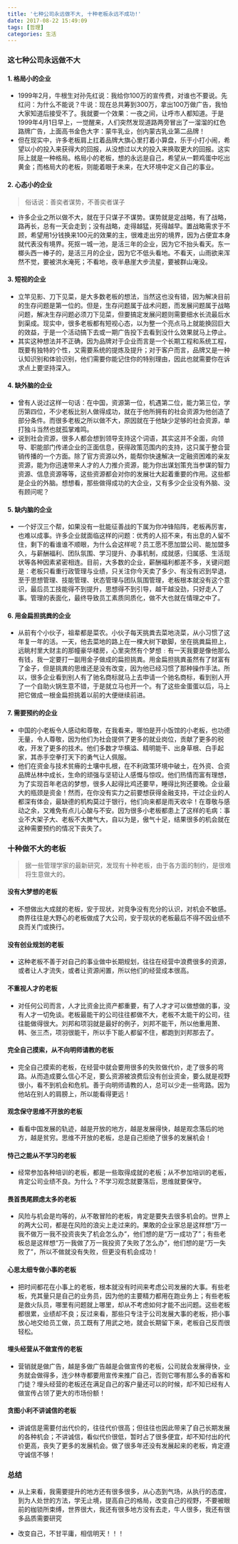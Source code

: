 ```yaml
---
title: '七种公司永远做不大, 十种老板永远不成功!'
date: 2017-08-22 15:49:09
tags: [哲理]
categories: 生活
---
```


### 这七种公司永远做不大

#### 1. 格局小的企业
* 1999年2月，牛根生对孙先红说：我给你100万的宣传费，对谁也不要说。先红问：为什么不能说？牛说：现在总共筹到300万，拿出100万做广告，我怕大家知道后接受不了。我就要一个效果：一夜之间，让呼市人都知道。于是1999年4月1日早上，一觉醒来，人们突然发现道路两旁冒出了一溜溜的红色路牌广告，上面高书金色大字：蒙牛乳业，创内蒙古乳业第二品牌！
* 但在现实中，许多老板肩上扛着品牌大旗心里打着小算盘，乐于小打小闹，希望以小的投入来获得大的回报，从没想过以大的投入来换取更大的回报。这实际上就是一种格局。格局小的老板，想的永远是自己，希望从一颗鸡蛋中吃出黄金；而格局大的老板，则能着眼于未来，在大环境中定义自己的事业。

#### 2. 心态小的企业
> 俗话说：善奕者谋势，不善奕者谋子
* 许多企业之所以做不大，就在于只谋子不谋势。谋势就是定战略，有了战略，路再长，总有一天会走到；没有战略，走得越猛，死得越早。置战略需求于不顾，希望用1分钱换来100元的效果的主，很难走出穷的境界，因为占便宜本身就代表没有境界。死抠一城一池，是活三年的企业，因为它不抬头看天。东一榔头西一棒子的，是活三月的企业，因为它不低头看地。不看天，山雨欲来浑然不觉，要被洪水淹死；不看地，夜半悬崖大步流星，要被群山淹没。

#### 3. 短视的企业
* 立竿见影、刀下见菜，是大多数老板的想法，当然这也没有错，因为解决目前的生存问题是第一位的。但是，生存问题属于战术问题，而发展问题属于战略问题，解决生存问题必须刀下见菜，但要搞定发展问题则需要细水长流最后水到渠成。现实中，很多老板都有短视心态，以为整一个亮点马上就能换回巨大的效益，于是一个活动搞下去或一期广告投下去看到没什么效果就马上停止。
* 其实这种想法并不正确，因为品牌对于企业而言是一个长期工程和系统工程，既要有独特的个性，又需要系统的提炼及提升；对于客户而言，品牌又是一种认知识别和体验识别，他们需要你能记住你的特别理由，因此也就需要你在诉求点上要坚持深入。

#### 4. 缺外脑的企业
* 曾有人说过这样一句话：在中国，资源第一位，机遇第二位，能力第三位，学历第四位，不少老板比别人做得成功，就在于他所拥有的社会资源为他创造了部分条件。而很多老板之所以做不大，原因就在于他缺少足够的社会资源，单打独斗当然也就孤掌难鸣。
* 说到社会资源，很多人都会想到领导支持这个词语，其实这并不全面，向领导、职能部门传递企业的正面信息，获得政策范围内的支持，这只属于整合营销传播的一个方面。除了官方资源以外，能帮你快速解决一定融资困难的亲友资源，能为你迅速带来人才的人力推介资源，能为你出谋划策充当参谋的智力资源、信息资源等等，这些资源都会对你的发展壮大起着重要的作用。这些都是企业的外脑。想想看，那些做得成功的大企业，又有多少企业没有外脑、没有顾问呢？

#### 5. 缺内脑的企业
* 一个好汉三个帮，如果没有一批能征善战的下属为你冲锋陷阵，老板再厉害，也难以成事。许多企业就面临这样的问题：优秀的人招不来，有出息的人留不住，剩下的看谁谁不顺眼，为什么会这样呢？员工愿不愿加盟公司、能加盟多久，与薪酬福利、团队氛围、学习提升、办事机制，成就感，归属感、生活现状等各种因素紧密相连。目前，大多数的企业，薪酬福利都差不多，关键问题是：老板只看重行政管理与业绩，只关注你今天卖了多少、有没有迟到早退，至于思想管理、技能管理、状态管理与团队氛围管理，老板根本就没有这个意识，最后员工技能得不到提升，思想得不到引导，越干越没劲，只好走人了事。管理的表面化，最终导致员工素质同质化，做不大也就在情理之中了。

#### 6. 用金扁担挑粪的企业
* 从前有个小伙子，祖辈都是菜农。小伙子每天挑粪去菜地浇菜，从小习惯了这年复一年的活。一天，他去菜地的路上在一棵大树下歇脚，坐在挑粪扁担上，远眺村里大财主的那幢豪华楼房，心里突然有个梦想﹕有一天我要是像他那么有钱，我一定要打一副用金子做成的扁担挑粪。用金扁担挑粪虽然有了财富有了金子，但是挑粪的思维还是没有改变，因为他已经习惯了那种操作手法。所以，很多企业看到别人有了驰名商标就马上去申请一个驰名商标，看到别人开了一个自助火锅生意不错，于是就立马也开一个。有了这些金蛋蛋以后，马上把它做成一根金扁担挑着以前的大便继续前进。

#### 7. 需要预约的企业
* 中国的小老板令人感动和尊敬，在我看来，哪怕是开小饭馆的小老板，也功德无量，令人尊敬，因为他们为社会提供了更多的就业岗位，贡献了更多的税收，开发了更多的技术。他们多数才华横溢、精明能干、出身草根、白手起家，其赤手空拳打天下的勇气让人佩服。
* 他们在资金与技术贫瘠的土壤中扎根，在不利政策环境中破土，在外资、合资品牌丛林中成长，生命的顽强与坚韧让人感慨与惊叹。他们热情而富有理想，为了实现百年老店的梦想，很多人起得比鸡还要早，睡得比狗还要晚。企业最大的瓶颈是资金！然而，在你没有实力之前要想获得金融支持，干过企业的人都深有体会，最缺德的机构莫过于银行，他们向来都是雨天收伞！在尊敬与感动之余，又难免有点儿心酸与不安。因为很多小老板都患上了这样的毛病：事业不大架子大、老板不大脾气大，自以为是，傲气十足，结果很多的机会就在这种需要预约的情况下丧失了。

### 十种做不大的老板
> 据一些管理学家的最新研究，发现有十种老板，由于各方面的制约，是很难将生意做大的。

#### 没有大梦想的老板
* 不想做出大成就的老板，安于现状，对竞争没有充分的认识，对机会不敏感。商界往往是大野心的老板做成了大公司，安于现状的老板最后不得不因业绩不良而关门或换行。

#### 没有创业规划的老板
* 这种老板不善于对自己的事业做中长期规划，往往在经营中浪费很多的资源，或者让人才流失，或者让资源闲置，所以他们的经营成本很高。

#### 不重视人才的老板
* 对任何公司而言，人才比资金比资产都重要，有了人才才可以做想做的事，没有人才一切免谈。老板最能干的公司往往都做不大，老板不太能干的公司，往往能做得很大。刘邦和项羽就是最好的例子，刘邦不能干，所以他重用萧、韩、张三杰，项羽很能干，所以手下能人都留不住，都跑到刘邦那去了。

#### 完全自己摸索，从不向明师请教的老板
* 完全自己摸索的老板，在经营中就会要用很多的失败做代价，走了很多的弯路。从而造成要么信心不足，要么资源被浪费后没有创业资金，要么就是视野很小，看不到机会和危机。善于向明师请教的人，总可以少走一些弯路。因为他站在别人的肩膀上，所以能看得更远！

#### 观念保守思维不开放的老板
* 看看中国发展的轨迹，越是开放的地方，越是发展得快，越是观念落后的地方，越是贫穷。思维不开放的老板，总是自己拒绝了很多的发展机会！

#### 恃己之能从不学习的老板
* 经常参加各种培训的老板，都是一些取得成就的老板；从不参加培训的老板，肯定公司业绩不良。为什么？不学习观念就要落后，思维就要保守。

#### 畏首畏尾顾虑太多的老板
* 风险与机会是均等的，从不敢冒险的老板，肯定是要失去很多机会的。世界上的两大公司，都是在风险的浪尖上走过来的。果敢的企业家总是这样想“万一我不做万一我不投资丧失了机会怎么办”，他们想的是“万一成功了”；有些老板总是这样想“万一我做了万一我投资了失败了怎么办”，他们想的是“万一失败了”，所以不做就没有失败，但更没有机会成功！

#### 心思太细专做小事的老板
* 把时间都花在小事上的老板，根本就没有时间来考虑公司发展的大事。有些老板，充其量只是自己的业务员，因为他的主要精力都用在跑业务上；有些老板是救火队员，哪里有问题就上哪里，却从不考虑如何才能不出问题。这些老板都很累，业绩却不良；反过来看，那些只专注于公司发展大事的老板，把小事放心地交给员工做，员工既有了用武之地，就会长期留下来，老板自己反而很轻松。

#### 埋头经营从不做宣传的老板
* 营销就是做广告，越是多做广告越是会做宣传的老板，公司就会发展得快，业务就会做得多，连少林寺都要用宣传来推广自己，否则它哪有那么多的香客和门徒？埋头经营的老板还在满足自己的客户量还可以的时候，却不知已经有人做宣传占领了更大的市场份额！

#### 贪图小利不讲诚信的老板
* 讲诚信是需要付出代价的，往往代价很高；但往往也因此带来了自己长期发展的各种机会；不讲诚信，看似代价很低，暂时占了很多便宜，却不知付出的代价更高，丧失了更多的发展机会。做了很多年还没有发展起来的老板，肯定遵守诚信不够！

### 总结
* 从上来看，我需要提升的地方还有很多很多，从心态到气场，从执行的态度，到为人处世的方法，学无止境，提高自己的格局，改变自己的视野，不要被眼前的枷锁所束缚，世界很大，我还有很多地方没有去走，牛人很多，我还有很多品质需要研究

* 改变自己，不甘平庸，相信明天！！！